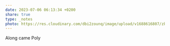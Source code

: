 ```yaml
---
date: 2023-07-06 06:13:34 +0200
share: true
type: _notes
photo: https://res.cloudinary.com/dbi2zounq/image/upload/v1688616807/zbix4f1mopjksuwdkadx.jpg
---
```

Along came Poly
